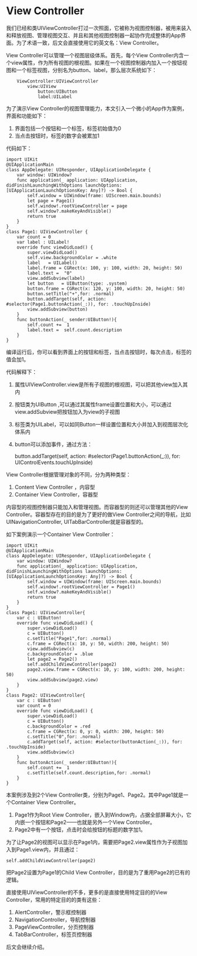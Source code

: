 
# View Controller

我们已经和类UIViewController打过一次照面，它被称为视图控制器，被用来装入和释放视图、管理视图交互、并且和其他视图控制器一起协作完成整体的App界面。为了术语一致，后文会直接使用它的英文名：View Controller。

View Controller可以管理一个视图层级体系。首先，每个View Controller内含一个view属性，作为所有视图的根视图。如果在一个视图控制器内加入一个按钮视图和一个标签视图，分别名为button、label，那么层次系统如下：

		ViewController:UIViewController
			view:UIView
				button:UIButton
				label:UILabel

为了演示View Controller的视图管理能力，本文引入一个微小的App作为案例，界面和功能如下：

1. 界面包括一个按钮和一个标签，标签初始值为0
2. 当点击按钮时，标签的数字会被累加1

代码如下：

    import UIKit
    @UIApplicationMain
    class AppDelegate: UIResponder, UIApplicationDelegate {
        var window: UIWindow?
        func application(_ application: UIApplication, didFinishLaunchingWithOptions launchOptions: [UIApplicationLaunchOptionsKey: Any]?) -> Bool {
            self.window = UIWindow(frame: UIScreen.main.bounds)
            let page = Page1()
            self.window!.rootViewController = page
            self.window?.makeKeyAndVisible()
            return true
        }
    }
    class Page1: UIViewController {
        var count = 0
        var label : UILabel!
        override func viewDidLoad() {
            super.viewDidLoad()
            self.view.backgroundColor = .white
            label   = UILabel()
            label.frame = CGRect(x: 100, y: 100, width: 20, height: 50)
            label.text =  "0"
            view.addSubview(label)
            let button   = UIButton(type: .system)
            button.frame = CGRect(x: 120, y: 100, width: 20, height: 50)
            button.setTitle("+",for: .normal)
            button.addTarget(self, action: #selector(Page1.buttonAction(_:)), for: .touchUpInside)
            view.addSubview(button)
        }
        func buttonAction(_ sender:UIButton!){
            self.count +=  1
            label.text =  self.count.description
        }
    }


编译运行后，你可以看到界面上的按钮和标签，当点击按钮时，每次点击，标签的值会加1。

代码解释下：

1. 属性UIViewController.view是所有子视图的根视图，可以把其他view加入其内
2. 按钮类为UIButton ,可以通过其属性frame设置位置和大小，可以通过view.addSubview把按钮加入为view的子视图
3. 标签类为UILabel，可以如同Button一样设置位置和大小并加入到视图层次化体系内
4. button可以添加事件，通过方法：

    button.addTarget(self, action: #selector(Page1.buttonAction(_:)), for: UIControlEvents.touchUpInside)
          
View Controller根据管理对象的不同，分为两种类型：

1. Content View Controller ，内容型
2. Container View Controller，容器型

内容型的视图控制器只能加入和管理视图。而容器型的则还可以管理其他的View Controller。容器型存在的目的是为了更好的做View Controller之间的导航，比如UINavigationController, UITabBarController就是容器型的。

如下案例演示一个Container View Controller：

    import UIKit
    @UIApplicationMain
    class AppDelegate: UIResponder, UIApplicationDelegate {
        var window: UIWindow?
        func application(_ application: UIApplication, didFinishLaunchingWithOptions launchOptions: [UIApplicationLaunchOptionsKey: Any]?) -> Bool {
            self.window = UIWindow(frame: UIScreen.main.bounds)
            self.window!.rootViewController = Page1()
            self.window?.makeKeyAndVisible()
            return true
        }
    }
    class Page1: UIViewController{
        var c : UIButton!
        override func viewDidLoad() {
            super.viewDidLoad()
            c = UIButton()
            c.setTitle("Page1",for: .normal)
            c.frame = CGRect(x: 10, y: 50, width: 200, height: 50)
            view.addSubview(c)
            c.backgroundColor = .blue
            let page2 = Page2()
            self.addChildViewController(page2)
            page2.view.frame = CGRect(x: 10, y: 100, width: 200, height: 50)
            view.addSubview(page2.view)
        }
    }
    class Page2: UIViewController{
        var c : UIButton!
        var count = 0
        override func viewDidLoad() {
            super.viewDidLoad()
            c = UIButton()
            c.backgroundColor = .red
            c.frame = CGRect(x: 0, y: 0, width: 200, height: 50)
            c.setTitle("0",for: .normal)
            c.addTarget(self, action: #selector(buttonAction(_:)), for: .touchUpInside)
            view.addSubview(c)
        }
        func buttonAction(_ sender:UIButton!){
            self.count +=  1
            c.setTitle(self.count.description,for: .normal)
        }
    }

本案例涉及到2个View Controller类，分别为Page1、Page2。其中Page1就是一个Container View Controller。

1. Page1作为Root View Controller，嵌入到Window内，占据全部屏幕大小，它内嵌一个按钮和Page2——也就是另外一个View Controller。
2. Page2中有一个按钮，点击时会给按钮的标题的数字加1。

为了让Page2的视图可以显示在Page1内，需要把Page2.view属性作为子视图加入到Page1.view内，并且通过：

    self.addChildViewController(page2)

把Page2设置为Page1的Child View Controller，目的是为了重用Page2的已有的逻辑。

直接使用UIViewController的不多，更多的是直接使用特定目的的View Controller，常用的特定目的的类有这些：

1. AlertController，警示框控制器
2. NavigationController，导航控制器
3. PageViewController，分页控制器
4. TabBarController，标签页控制器

后文会继续介绍。

